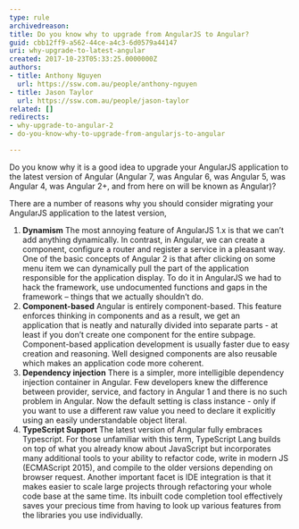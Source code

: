 ```yaml
---
type: rule
archivedreason: 
title: Do you know why to upgrade from AngularJS to Angular?
guid: cbb12ff9-a562-44ce-a4c3-6d0579a44147
uri: why-upgrade-to-latest-angular
created: 2017-10-23T05:33:25.0000000Z
authors:
- title: Anthony Nguyen
  url: https://ssw.com.au/people/anthony-nguyen
- title: Jason Taylor
  url: https://ssw.com.au/people/jason-taylor
related: []
redirects:
- why-upgrade-to-angular-2
- do-you-know-why-to-upgrade-from-angularjs-to-angular

---
```


Do you know why it is a good idea to upgrade your AngularJS application to the latest version of Angular (Angular 7, was Angular 6, was Angular 5, was Angular 4, was Angular 2+, and from here on will be known as Angular)?

<!--endintro-->

There are a number of reasons why you should consider migrating your AngularJS application to the latest version,

1. **Dynamism** 
The most annoying feature of AngularJS 1.x is that we can’t add anything dynamically. In contrast, in Angular, we can create a component, configure a router and register a service in a pleasant way. One of the basic concepts of Angular 2 is that after clicking on some menu item we can dynamically pull the part of the application responsible for the application display. To do it in AngularJS we had to hack the framework, use undocumented functions and gaps in the framework – things that we actually shouldn’t do.
2. **Component-based** 
Angular is entirely component-based. This feature enforces thinking in components and as a result, we get an application that is neatly and naturally divided into separate parts - at least if you don’t create one component for the entire subpage. Component-based application development is usually faster due to easy creation and reasoning. Well designed components are also reusable which makes an application code more coherent.
3. **Dependency injection** 
There is a simpler, more intelligible dependency injection container in Angular. Few developers knew the difference between provider, service, and factory in Angular 1 and there is no such problem in Angular. Now the default setting is class instance - only if you want to use a different raw value you need to declare it explicitly using an easily understandable object literal.
4. **TypeScript Support** 
The latest version of Angular fully embraces Typescript. For those unfamiliar with this term, TypeScript Lang builds on top of what you already know about JavaScript but incorporates many additional tools to your ability to refactor code, write in modern JS (ECMAScript 2015), and compile to the older versions depending on browser request. Another important facet is IDE integration is that it makes easier to scale large projects through refactoring your whole code base at the same time. Its inbuilt code completion tool effectively saves your precious time from having to look up various features from the libraries you use individually.
